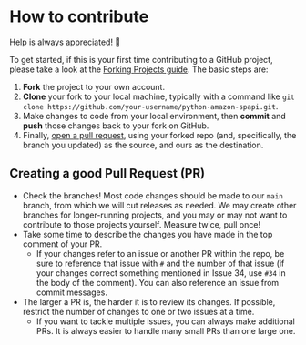 # How to contribute

Help is always appreciated! 👋

To get started, if this is your first time contributing to a GitHub project, please take a look at the [Forking Projects guide][1]. The basic steps are:

1. **Fork** the project to your own account.
2. **Clone** your fork to your local machine, typically with a command like `git clone https://github.com/your-username/python-amazon-spapi.git`.
3. Make changes to code from your local environment, then **commit** and **push** those changes back to your fork on GitHub.
4. Finally, [open a pull request][2], using your forked repo (and, specifically, the branch you updated) as the source, and ours as the destination.

## Creating a good Pull Request (PR)

- Check the branches! Most code changes should be made to our `main` branch, from which we will cut releases as needed. We may create other branches for longer-running projects, and you may or may not want to contribute to those projects yourself. Measure twice, pull once!
- Take some time to describe the changes you have made in the top comment of your PR.
  - If your changes refer to an issue or another PR within the repo, be sure to reference that issue with `#` and the number of that issue (if your changes correct something mentioned in Issue 34, use `#34` in the body of the comment). You can also reference an issue from commit messages.
- The larger a PR is, the harder it is to review its changes. If possible, restrict the number of changes to one or two issues at a time.
  - If you want to tackle multiple issues, you can always make additional PRs. It is always easier to handle many small PRs than one large one.

[1]: https://guides.github.com/activities/forking/
[2]: https://github.com/python-amazon-mws/python-amazon-spapi/compare/
